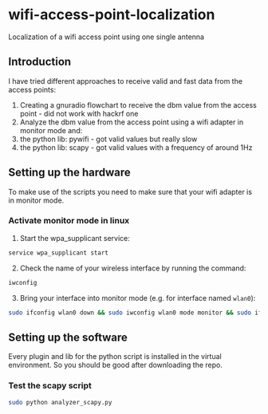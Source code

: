 # wifi-access-point-localization
Localization of a wifi access point using one single antenna

## Introduction
I have tried different approaches to receive valid and fast data from the access points:

1. Creating a gnuradio flowchart to receive the dbm value from the access point - did not work with hackrf one
2. Analyze the dbm value from the access point using a wifi adapter in monitor mode and:
  1. the python lib: pywifi - got valid values but really slow
  2. the python lib: scapy - got valid values with a frequency of around 1Hz


## Setting up the hardware
To make use of the scripts you need to make sure that your wifi adapter is in monitor mode.

### Activate monitor mode in linux
1. Start the wpa_supplicant service:
``` zsh
service wpa_supplicant start
```
2. Check the name of your wireless interface by running the command:
``` zsh
iwconfig
```
3. Bring your interface into monitor mode (e.g. for interface named `wlan0`):
``` zsh
sudo ifconfig wlan0 down && sudo iwconfig wlan0 mode monitor &&	sudo ifconfig wlan0 up
```

## Setting up the software
Every plugin and lib for the python script is installed in the virtual environment.
So you should be good after downloading the repo.

### Test the scapy script
``` zsh
sudo python analyzer_scapy.py
```

